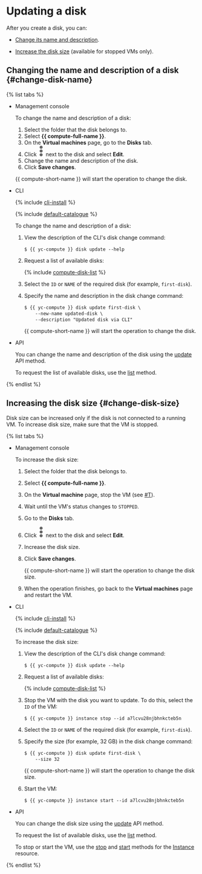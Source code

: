 # Updating a disk

After you create a disk, you can:

* [Change its name and description](#change-name).

* [Increase the disk size](#change-disk-size) (available for stopped VMs only).

## Changing the name and description of a disk {#change-disk-name}

{% list tabs %}

- Management console
  
  To change the name and description of a disk:
  
  1. Select the folder that the disk belongs to.
  1. Select **{{ compute-full-name }}**.
  1. On the **Virtual machines** page, go to the **Disks** tab.
  1. Click ![image](../../../_assets/dots.svg) next to the disk and select **Edit**.
  1. Change the name and description of the disk.
  1. Click **Save changes**.
  
  {{ compute-short-name }} will start the operation to change the disk.
  
- CLI
  
  {% include [cli-install](../../../_includes/cli-install.md) %}
  
  {% include [default-catalogue](../../../_includes/default-catalogue.md) %}
  
  To change the name and description of a disk:
  
  1. View the description of the CLI's disk change command:
  
      ```
      $ {{ yc-compute }} disk update --help
      ```
  
  1. Request a list of available disks:
  
      {% include [compute-disk-list](../../../_includes/compute/disk-list.md) %}
  
  1. Select the `ID` or `NAME` of the required disk (for example, `first-disk`).
  
  1. Specify the name and description in the disk change command:
  
      ```
      $ {{ yc-compute }} disk update first-disk \
          --new-name updated-disk \
          --description "Updated disk via CLI"
      ```
  
      {{ compute-short-name }} will start the operation to change the disk.
  
- API
  
  You can change the name and description of the disk using the [update](../../../_api-ref/compute/api-ref/Disk/update.md) API method.
  
  To request the list of available disks, use the [list](../../../_api-ref/compute/api-ref/Disk/list.md) method.
  
{% endlist %}

## Increasing the disk size {#change-disk-size}

Disk size can be increased only if the disk is not connected to a running VM. To increase disk size, make sure that the VM is stopped.

{% list tabs %}

- Management console
  
  To increase the disk size:
  
  1. Select the folder that the disk belongs to.
  
  1. Select **{{ compute-full-name }}**.
  
  1. On the **Virtual machine** page, stop the VM (see [#T](../vm-control/vm-stop-and-start.md#stop)).
  
  1. Wait until the VM's status changes to `STOPPED`.
  
  1. Go to the **Disks** tab.
  
  1. Click ![image](../../../_assets/dots.svg) next to the disk and select **Edit**.
  
  1. Increase the disk size.
  
  1. Click **Save changes**.
  
      {{ compute-short-name }} will start the operation to change the disk size.
  
  1. When the operation finishes, go back to the **Virtual machines** page and restart the VM.
  
- CLI
  
  {% include [cli-install](../../../_includes/cli-install.md) %}
  
  {% include [default-catalogue](../../../_includes/default-catalogue.md) %}
  
  To increase the disk size:
  
  1. View the description of the CLI's disk change command:
  
      ```
      $ {{ yc-compute }} disk update --help
      ```
  
  1. Request a list of available disks:
  
      {% include [compute-disk-list](../../../_includes/compute/disk-list.md) %}
  
  1. Stop the VM with the disk you want to update. To do this, select the `ID` of the VM:
  
      ```
      $ {{ yc-compute }} instance stop --id a7lcvu28njbhnkcteb5n
      ```
  
  1. Select the `ID` or `NAME` of the required disk (for example, `first-disk`).
  
  1. Specify the size (for example, 32 GB) in the disk change command:
  
      ```
      $ {{ yc-compute }} disk update first-disk \
          --size 32
      ```
  
      {{ compute-short-name }} will start the operation to change the disk size.
  
  1. Start the VM:
  
      ```
      $ {{ yc-compute }} instance start --id a7lcvu28njbhnkcteb5n
      ```
  
- API
  
  You can change the disk size using the [update](../../../_api-ref/compute/api-ref/Disk/update.md) API method.
  
  To request the list of available disks, use the [list](../../../_api-ref/compute/api-ref/Disk/list.md) method.
  
  To stop or start the VM, use the [stop](../../../_api-ref/compute/api-ref/Instance/stop.md) and [start](../../../_api-ref/compute/api-ref/Instance/get.md) methods for the [Instance](../../../_api-ref/compute/api-ref/Instance/) resource.
  
{% endlist %}
